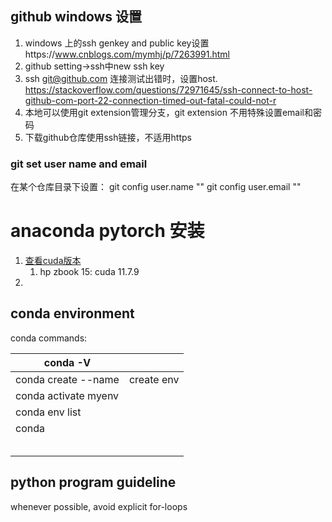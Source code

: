 

## github windows 设置

1. windows 上的ssh genkey and public key设置https://www.cnblogs.com/mymhj/p/7263991.html
2. github setting->ssh中new ssh key
3. ssh git@github.com 连接测试出错时，设置host. https://stackoverflow.com/questions/72971645/ssh-connect-to-host-github-com-port-22-connection-timed-out-fatal-could-not-r
4. 本地可以使用git extension管理分支，git extension 不用特殊设置email和密码
5. 下载github仓库使用ssh链接，不适用https

### git set user name and email
在某个仓库目录下设置：
git config user.name ""
git config user.email ""

# anaconda pytorch 安装

1. [查看cuda版本](https://blog.csdn.net/Gabriel_wei/article/details/112595642)
   1. hp zbook 15: cuda 11.7.9
2. 



## conda environment

conda commands:

| conda -V                     |            |
| ---------------------------- | ---------- |
| conda create --name <my-env> | create env |
| conda activate myenv         |            |
| conda env list               |            |
| conda                        |            |
|                              |            |
|                              |            |
|                              |            |
|                              |            |
|                              |            |


## python program guideline

whenever possible, avoid explicit for-loops
